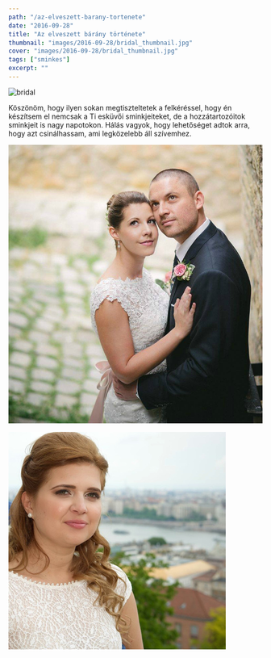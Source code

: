 ```yaml
---
path: "/az-elveszett-barany-tortenete"
date: "2016-09-28"
title: "Az elveszett bárány története"
thumbnail: "images/2016-09-28/bridal_thumbnail.jpg"
cover: "images/2016-09-28/bridal_thumbnail.jpg"
tags: ["sminkes"]
excerpt: ""
---
```


![bridal](images/2016-09-28/bridal_thumbnail.jpg)

 Köszönöm, hogy ilyen sokan megtiszteltetek a felkéréssel, hogy én készítsem el nemcsak a Ti esküvői sminkjeiteket, de a hozzátartozóitok sminkjeit is nagy napotokon. Hálás vagyok, hogy lehetőséget adtok arra, hogy azt csinálhassam, ami legközelebb áll szívemhez.

![bridal](images/2016-09-28/bridal_1.jpg)

![bridal](images/2016-09-28/bridal_3.jpg)
